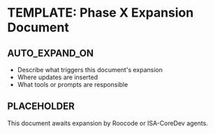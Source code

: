 # TEMPLATE: Phase X Expansion Document

## AUTO_EXPAND_ON
- Describe what triggers this document's expansion
- Where updates are inserted
- What tools or prompts are responsible

## PLACEHOLDER
This document awaits expansion by Roocode or ISA-CoreDev agents.
